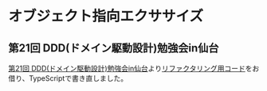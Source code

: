 オブジェクト指向エクササイズ
====

## 第21回 DDD(ドメイン駆動設計)勉強会in仙台

[第21回 DDD(ドメイン駆動設計)勉強会in仙台](https://connpass.com/event/28737/)より[リファクタリング用コード](https://gist.github.com/i-takehiro/3ccb2ece25c89d4ed41c)をお借り、TypeScriptで書き直しました。
